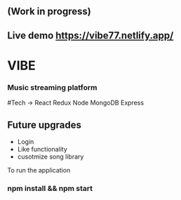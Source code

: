 ## (Work in progress)
## Live demo https://vibe77.netlify.app/


# VIBE
### Music streaming platform

#Tech -> 
React
Redux
Node
MongoDB
Express



## Future upgrades
- Login
- Like functionality
- cusotmize song library









To run the application
### npm install && npm start



